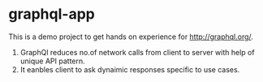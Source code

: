 # graphql-app
This is a demo project to get hands on experience for http://graphql.org/. 

1) GraphQl reduces no.of network calls from client to server with help of unique API pattern.
2) It eanbles client to ask dynaimic responses specific to use cases.
